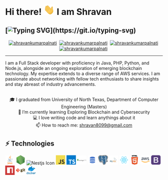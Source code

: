 # Hi there! <img src="/assets/Hi.gif" width="35" /> I am Shravan

## [![Typing SVG](https://readme-typing-svg.herokuapp.com?font=Montserrat&color=Red&vCenter=true&lines=Sr.+Full+Stack+Developer+👨‍🚀;Cybersecurity+and+Blockchain+🐧;Passionate+Coder+💻;)](https://git.io/typing-svg)

<p align="center">
<a href="https://www.linkedin.com/in/shravanpalnati/" target="blank"><img align="center" src="https://img.icons8.com/color/48/000000/linkedin.png" alt="shravankumarpalnati" width="3.5%" /></a>&nbsp;
<a href="https://twitter.com/shravan8099" target="blank"><img align="center" src="https://img.icons8.com/color/48/000000/twitter.png" alt="shravankumarpalnati" width="3.5%" /></a>&nbsp;
<a href="mailto:shravan8099@gmail.com" target="blank"><img align="center" src="https://img.icons8.com/color/48/000000/gmail.png" alt="shravankumarpalnati" width="3.5%" /></a>&nbsp;
<a href="https://shravankumarpalnati.netlify.app/" target="blank"><img align="center" src="https://img.icons8.com/color/48/000000/internet.png" alt="shravankumarpalnati" width="3.5%" /></a>&nbsp;
</p>
<hr/>
I am a Full Stack developer with proficiency in Java, PHP, Python, and Node.js, alongside an ongoing exploration of emerging blockchain technology. My expertise extends to a diverse range of AWS services. I am passionate about networking with fellow tech enthusiasts to share insights and stay abreast of industry advancements.
<p align="center">
  <br>
  🎓 I graduated from University of North Texas, Department of Computer Engineering (Masters)
  <br>
  📝  I’m currently learning Exploring Blockchain and Cybersecurity
  <br>
  💻 I love writing code and learn anythings about it
  <br>
  📫 How to reach me: <a href="mailto:shravan8099@gmail.com">shravan8099@gmail.com</a>
  <br>
</p>

## ⚡ Technologies

<div>
  <img src="https://raw.githubusercontent.com/github/explore/80688e429a7d4ef2fca1e82350fe8e3517d3494d/topics/java/java.png" alt="NodeJs Icon" width="30">
  <img src="https://raw.githubusercontent.com/github/explore/80688e429a7d4ef2fca1e82350fe8e3517d3494d/topics/nodejs/nodejs.png" alt="NodeJs Icon" width="30">
  <img src="https://raw.githubusercontent.com/nestjs/nest/cde4e7f324d9a22f4458f13ee799bc11e93318a4/sample/24-serve-static/client/logo.svg" alt="Nestjs Icon" width="30">
  <img src="https://raw.githubusercontent.com/github/explore/80688e429a7d4ef2fca1e82350fe8e3517d3494d/topics/javascript/javascript.png" alt="JavaScript Icon" width="30">
  <img src="https://raw.githubusercontent.com/github/explore/80688e429a7d4ef2fca1e82350fe8e3517d3494d/topics/typescript/typescript.png" alt="Typescript Icon" width="30">
  <img src="https://raw.githubusercontent.com/github/explore/80688e429a7d4ef2fca1e82350fe8e3517d3494d/topics/mongodb/mongodb.png" alt="MongoDB Icon" width="30">
  <img src="https://raw.githubusercontent.com/github/explore/80688e429a7d4ef2fca1e82350fe8e3517d3494d/topics/sql/sql.png" alt="SQL Icon" width="30">
  <img src="https://raw.githubusercontent.com/github/explore/80688e429a7d4ef2fca1e82350fe8e3517d3494d/topics/postgresql/postgresql.png" alt="postgresql Icon" width="30" />
  <img src="https://raw.githubusercontent.com/github/explore/80688e429a7d4ef2fca1e82350fe8e3517d3494d/topics/mysql/mysql.png" alt="MYSQL Icon" width="30" />
  <img src="https://raw.githubusercontent.com/github/explore/80688e429a7d4ef2fca1e82350fe8e3517d3494d/topics/react/react.png" alt="React Icon" width="30">
  <img src="https://raw.githubusercontent.com/github/explore/80688e429a7d4ef2fca1e82350fe8e3517d3494d/topics/html/html.png" alt="HTML Icon" width="30">
  <img src="https://raw.githubusercontent.com/github/explore/80688e429a7d4ef2fca1e82350fe8e3517d3494d/topics/aws/aws.png" alt="CSS Icon" width="30">
  <img src="https://raw.githubusercontent.com/github/explore/80688e429a7d4ef2fca1e82350fe8e3517d3494d/topics/bootstrap/bootstrap.png" alt="Bootstrap Icon" width="30">
  <img src="https://raw.githubusercontent.com/github/explore/80688e429a7d4ef2fca1e82350fe8e3517d3494d/topics/npm/npm.png" alt="NPM Icon" width="30">
  <img src="https://raw.githubusercontent.com/github/explore/80688e429a7d4ef2fca1e82350fe8e3517d3494d/topics/git/git.png" alt="GIT Icon" width="30">
  <img src="https://raw.githubusercontent.com/github/explore/78df643247d429f6cc873026c0622819ad797942/topics/docker/docker.png" alt="Docker Icon" width="30"/>
</div>

<br/>
